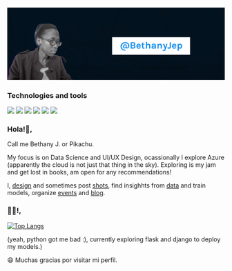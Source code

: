 

<!--
**BethanyJep/BethanyJep** is a ✨ _special_ ✨ repository because its `README.md` (this file) appears on your GitHub profile.
[![Bethany's github stats](https://github-readme-stats.vercel.app/api?username=bethanyjep)](https://github.com/anuraghazra/github-readme-stats)
[![Top Langs](https://github-readme-stats.vercel.app/api/top-langs/?username=BethanyJep)](https://github.com/anuraghazra/github-readme-stats)
[![Bethany's github stats](https://github-readme-stats.vercel.app/api?username=bethanyjep)](https://github.com/anuraghazra/github-readme-stats)
Here are some ideas to get you started:
-->
[![Header](https://github.com/BethanyJep/100DaysOfDesign/blob/master/github-header-final.png "Header")](https://bethanyjep.live/)

### Technologies and tools
![](https://img.shields.io/badge/Code-Python-informational?style=flat&logo=<LOGO_NAME>&logoColor=white&color=2bbc8a)
![](https://img.shields.io/badge/Code-JavaScript-informational?style=flat&logo=<LOGO_NAME>&logoColor=white&color=2bbc8a)
![](https://img.shields.io/badge/Editor-VSCode-informational?style=flat&logo=<LOGO_NAME>&logoColor=white&color=2bbc8a)
![](https://img.shields.io/badge/CLoud-Azure-informational?style=flat&logo=<LOGO_NAME>&logoColor=white&color=2bbc8a)
![](https://img.shields.io/badge/Design-Figma-informational?style=flat&logo=<LOGO_NAME>&logoColor=white&color=2bbc8a)
![](https://img.shields.io/badge/Design-Photoshop-informational?style=flat&logo=<LOGO_NAME>&logoColor=white&color=2bbc8a)

### Hola!👋, 
Call me Bethany J. or Pikachu. 

My focus is on Data Science and UI/UX Design, ocassionally I explore Azure (apparently the cloud is not just that thing in the sky). Exploring is my jam and get lost in books, am open for any recommendations!

I, [design](https://www.behance.net/BethanyJep) and sometimes post [shots](https://dribbble.com/InnCreate), find insighhts from [data](https://github.com/BethanyJep) and train models, organize [events](https://www.meetup.com/MS-Ambassadors-KE/) and [blog](https://bethanyjep.live/).

### 👩‍💻!, 
[![Top Langs](https://github-readme-stats.vercel.app/api/top-langs/?username=BethanyJep)](https://github.com/anuraghazra/github-readme-stats)

(yeah, python got me bad :), currently exploring flask and django to deploy my models.)

😄 Muchas gracias por visitar mi perfil. 







